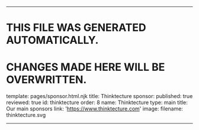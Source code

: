 ----

# THIS FILE WAS GENERATED AUTOMATICALLY.
# CHANGES MADE HERE WILL BE OVERWRITTEN.

template: pages/sponsor.html.njk
title: Thinktecture
sponsor:
  published: true
  reviewed: true
  id: thinktecture
  order: 8
  name: Thinktecture
  type: main
  title: Our main sponsors
  link: 'https://www.thinktecture.com'
  image:
    filename: thinktecture.svg

----

 